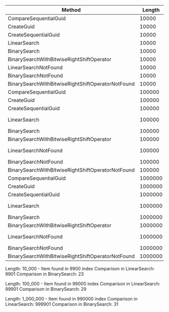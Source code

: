 | Method                                            | Length  | Mean           | Error        | StdDev       | Gen0   | Gen1   | Allocated |
|-------------------------------------------------- |-------- |---------------:|-------------:|-------------:|-------:|-------:|----------:|
| CompareSequentialGuid                             | 10000   |       110.5 ns |      2.21 ns |      1.84 ns |      - |      - |         - |
| CreateGuid                                        | 10000   |       446.9 ns |      2.01 ns |      1.68 ns |      - |      - |         - |
| CreateSequentialGuid                              | 10000   |       547.2 ns |      8.60 ns |      8.05 ns | 0.0229 | 0.0010 |      96 B |
| LinearSearch                                      | 10000   |    31,364.2 ns |    601.38 ns |    781.97 ns |      - |      - |         - |
| BinarySearch                                      | 10000   |       630.7 ns |      6.83 ns |      6.39 ns |      - |      - |         - |
| BinarySearchWithBitwiseRightShiftOperator         | 10000   |       616.6 ns |      6.74 ns |      5.63 ns |      - |      - |         - |
| LinearSearchNotFound                              | 10000   |    36,628.1 ns |    582.13 ns |    544.52 ns |      - |      - |         - |
| BinarySearchNotFound                              | 10000   |       871.2 ns |     13.18 ns |     11.69 ns |      - |      - |         - |
| BinarySearchWithBitwiseRightShiftOperatorNotFound | 10000   |       830.7 ns |      3.87 ns |      3.43 ns |      - |      - |         - |
| CompareSequentialGuid                             | 100000  |       107.4 ns |      0.07 ns |      0.06 ns |      - |      - |         - |
| CreateGuid                                        | 100000  |       440.8 ns |      0.65 ns |      0.50 ns |      - |      - |         - |
| CreateSequentialGuid                              | 100000  |       537.8 ns |      2.17 ns |      1.81 ns | 0.0229 |      - |      96 B |
| LinearSearch                                      | 100000  |   318,026.8 ns |  4,551.32 ns |  4,034.63 ns |      - |      - |         - |
| BinarySearch                                      | 100000  |       706.1 ns |      5.85 ns |      5.47 ns |      - |      - |         - |
| BinarySearchWithBitwiseRightShiftOperator         | 100000  |       711.2 ns |      6.12 ns |      5.43 ns |      - |      - |         - |
| LinearSearchNotFound                              | 100000  |   366,424.5 ns |  6,579.81 ns |  6,756.98 ns |      - |      - |         - |
| BinarySearchNotFound                              | 100000  |       930.9 ns |      0.61 ns |      0.48 ns |      - |      - |         - |
| BinarySearchWithBitwiseRightShiftOperatorNotFound | 100000  |       911.5 ns |      1.37 ns |      1.07 ns |      - |      - |         - |
| CompareSequentialGuid                             | 1000000 |       108.9 ns |      0.09 ns |      0.08 ns |      - |      - |         - |
| CreateGuid                                        | 1000000 |       442.4 ns |      0.32 ns |      0.25 ns |      - |      - |         - |
| CreateSequentialGuid                              | 1000000 |       543.0 ns |      1.30 ns |      1.16 ns | 0.0229 | 0.0010 |      96 B |
| LinearSearch                                      | 1000000 | 3,388,066.9 ns | 14,938.78 ns | 13,242.84 ns |      - |      - |       4 B |
| BinarySearch                                      | 1000000 |       896.5 ns |      1.10 ns |      1.03 ns |      - |      - |         - |
| BinarySearchWithBitwiseRightShiftOperator         | 1000000 |       869.0 ns |      2.31 ns |      1.93 ns |      - |      - |         - |
| LinearSearchNotFound                              | 1000000 | 3,346,885.8 ns |  8,708.18 ns |  7,719.57 ns |      - |      - |       4 B |
| BinarySearchNotFound                              | 1000000 |     1,022.2 ns |      1.78 ns |      1.58 ns |      - |      - |         - |
| BinarySearchWithBitwiseRightShiftOperatorNotFound | 1000000 |       996.3 ns |      1.22 ns |      1.08 ns |      - |      - |         - |


Length: 10_000 - Item found in 9900 index
Comparison in LinearSearch: 9901
Comparison in BinarySearch: 23

Length: 100_000 - Item found in 99000 index
Comparison in LinearSearch: 99901
Comparison in BinarySearch: 29

Length: 1_000_000 - Item found in 990000 index
Comparison in LinearSearch: 999901
Comparison in BinarySearch: 31

